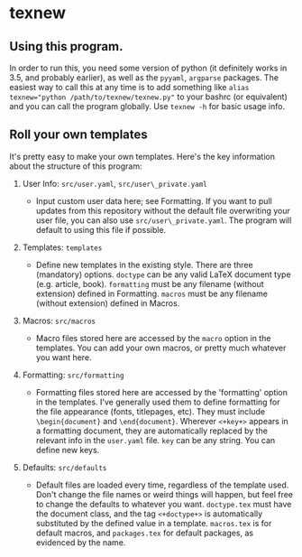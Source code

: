 # texnew

## Using this program.
In order to run this, you need some version of python (it definitely works in 3.5, and probably earlier), as well as the `pyyaml`, `argparse` packages. The easiest way to call this at any time is to add something like `alias texnew="python /path/to/texnew/texnew.py"` to your bashrc (or equivalent) and you can call the program globally. Use `texnew -h` for basic usage info.

## Roll your own templates
It's pretty easy to make your own templates. Here's the key information about the structure of this program:
1. User Info: `src/user.yaml`, `src/user\_private.yaml`
    - Input custom user data here; see Formatting. If you want to pull updates from this repository without the default file overwriting your user file, you can also use `src/user\_private.yaml`. The program will default to using this file if possible.

2. Templates: `templates`
    - Define new templates in the existing style. There are three (mandatory) options. `doctype` can be any valid LaTeX document type (e.g. article, book). `formatting` must be any filename (without extension) defined in Formatting. `macros` must be any filename (without extension) defined in Macros.

2. Macros: `src/macros`
    - Macro files stored here are accessed by the `macro` option in the templates. You can add your own macros, or pretty much whatever you want here.

3. Formatting: `src/formatting`
    - Formatting files stored here are accessed by the 'formatting' option in the templates. I've generally used them to define formatting for the file appearance (fonts, titlepages, etc). They must include `\begin{document}` and `\end{document}`. Wherever `<+key+>` appears in a formatting document, they are automatically replaced by the relevant info in the `user.yaml` file. `key` can be any string. You can define new keys.

4. Defaults: `src/defaults`
    - Default files are loaded every time, regardless of the template used. Don't change the file names or weird things will happen, but feel free to change the defaults to whatever you want. `doctype.tex` must have the document class, and the tag `<+doctype+>` is automatically substituted by the defined value in a template. `macros.tex` is for default macros, and `packages.tex` for default packages, as evidenced by the name.
